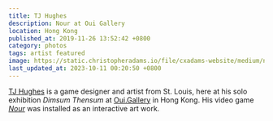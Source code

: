 ```yaml
---
title: TJ Hughes
description: Nour at Oui Gallery
location: Hong Kong
published_at: 2019-11-26 13:52:42 +0800
category: photos
tags: artist featured
image: https://static.christopheradams.io/file/cxadams-website/medium/nextcloud/Photos/Albums/2019/20190711-1852_HongKong_OuiGallery/20190711-1852_HongKong_OuiGallery_L1004803-1.jpg
last_updated_at: 2023-10-11 00:20:50 +0800
---
```


[TJ Hughes] is a game designer and artist from St. Louis, here at his solo
exhibition *Dimsum Thensum* at [Oui.Gallery] in Hong Kong. His video game
*[Nour]* was installed as an interactive art work.

[Oui.Gallery]: https://oui.gallery
[TJ Hughes]: https://www.instagram.com/terrifyingjellyfish/
[Nour]: https://food.game/
